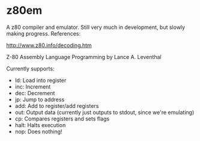 # z80em
A z80 compiler and emulator. Still very much in development, but slowly making progress. References:

http://www.z80.info/decoding.htm

Z-80 Assembly Language Programming by Lance A. Leventhal

Currently supports:

* ld: Load into register
* inc: Increment
* dec: Decrement
* jp: Jump to address
* add: Add to register/add registers
* out: Output data (currently just outputs to stdout, since we're emulating)
* cp: Compares registers and sets flags
* halt: Halts execution
* nop: Does nothing!
